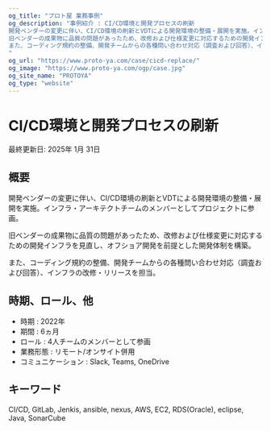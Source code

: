 ```yaml
---
og_title: "プロト屋 業務事例"
og_description: "事例紹介 : CI/CD環境と開発プロセスの刷新
開発ベンダーの変更に伴い、CI/CD環境の刷新とVDTによる開発環境の整備・展開を実施。インフラ・アーキテクトチームのメンバーとしてプロジェクトに参画。
旧ベンダーの成果物に品質の問題があったため、改修および仕様変更に対応するための開発インフラを見直し、オフショア開発を前提とした開発体制を構築。
また、コーディング規約の整備、開発チームからの各種問い合わせ対応（調査および回答）、インフラの改修・リリースを担当。
"
og_url: "https://www.proto-ya.com/case/cicd-replace/"
og_image: "https://www.proto-ya.com/ogp/case.jpg"
og_site_name: "PROTOYA"
og_type: "website"
---
```

# CI/CD環境と開発プロセスの刷新
<p class="update-date">最終更新日: 2025年 1月 31日</p>

## 概要
開発ベンダーの変更に伴い、CI/CD環境の刷新とVDTによる開発環境の整備・展開を実施。インフラ・アーキテクトチームのメンバーとしてプロジェクトに参画。

旧ベンダーの成果物に品質の問題があったため、改修および仕様変更に対応するための開発インフラを見直し、オフショア開発を前提とした開発体制を構築。

また、コーディング規約の整備、開発チームからの各種問い合わせ対応（調査および回答）、インフラの改修・リリースを担当。

## 時期、ロール、他
- 時期 : 2022年 
- 期間 : 6ヵ月
- ロール : 4人チームのメンバーとして参画
- 業務形態 : リモート/オンサイト併用
- コミュニケーション : Slack, Teams, OneDrive

## キーワード
CI/CD, GitLab, Jenkis, ansible, nexus, AWS, EC2, RDS(Oracle), eclipse, Java, SonarCube
